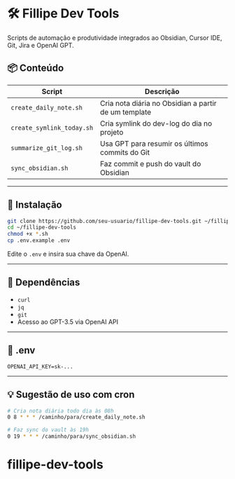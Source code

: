 # 🛠️ Fillipe Dev Tools

Scripts de automação e produtividade integrados ao Obsidian, Cursor IDE, Git, Jira e OpenAI GPT.

## 📦 Conteúdo

| Script                        | Descrição                                                 |
|------------------------------|-----------------------------------------------------------|
| `create_daily_note.sh`       | Cria nota diária no Obsidian a partir de um template      |
| `create_symlink_today.sh`    | Cria symlink do dev-log do dia no projeto                 |
| `summarize_git_log.sh`       | Usa GPT para resumir os últimos commits do Git            |
| `sync_obsidian.sh`           | Faz commit e push do vault do Obsidian                    |

---

## 🚀 Instalação

```bash
git clone https://github.com/seu-usuario/fillipe-dev-tools.git ~/fillipe-dev-tools
cd ~/fillipe-dev-tools
chmod +x *.sh
cp .env.example .env
```

Edite o `.env` e insira sua chave da OpenAI.

---

## 🧪 Dependências

- `curl`
- `jq`
- `git`
- Acesso ao GPT-3.5 via OpenAI API

---

## 🔐 .env

```env
OPENAI_API_KEY=sk-...
```

---

## 💡 Sugestão de uso com cron

```bash
# Cria nota diária todo dia às 08h
0 8 * * * /caminho/para/create_daily_note.sh

# Faz sync do vault às 19h
0 19 * * * /caminho/para/sync_obsidian.sh
```
# fillipe-dev-tools
